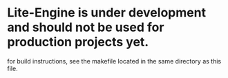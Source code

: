 # Lite-Engine is under development and should not be used for production projects yet.
for build instructions, see the makefile located in the same directory as this file.
